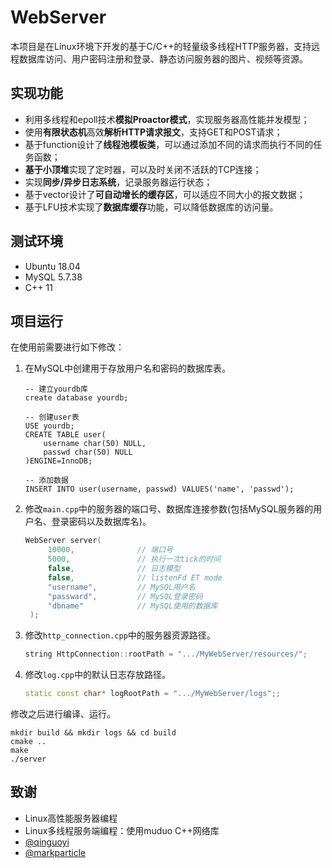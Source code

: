 # WebServer

本项目是在Linux环境下开发的基于C/C++的轻量级多线程HTTP服务器，支持远程数据库访问、用户密码注册和登录、静态访问服务器的图片、视频等资源。

## 实现功能

- 利用多线程和epoll技术**模拟Proactor模式**，实现服务器高性能并发模型；
- 使用**有限状态机**高效**解析HTTP请求报文**，支持GET和POST请求；
- 基于function设计了**线程池模板类**，可以通过添加不同的请求而执行不同的任务函数；
- **基于小顶堆**实现了定时器，可以及时关闭不活跃的TCP连接；
- 实现**同步/异步日志系统**，记录服务器运行状态；
- 基于vector设计了**可自动增长的缓存区**，可以适应不同大小的报文数据；
- 基于LFU技术实现了**数据库缓存**功能，可以降低数据库的访问量。

## 测试环境

* Ubuntu 18.04
* MySQL 5.7.38
* C++ 11

## 项目运行

在使用前需要进行如下修改：

1. 在MySQL中创建用于存放用户名和密码的数据库表。

   ```mysql
   -- 建立yourdb库
   create database yourdb;
   
   -- 创建user表
   USE yourdb;
   CREATE TABLE user(
       username char(50) NULL,
       passwd char(50) NULL
   )ENGINE=InnoDB;
   
   -- 添加数据
   INSERT INTO user(username, passwd) VALUES('name', 'passwd');
   ```

2. 修改`main.cpp`中的服务器的端口号、数据库连接参数(包括MySQL服务器的用户名、登录密码以及数据库名)。

   ```c++
   WebServer server(
        10000,              // 端口号
        5000,               // 执行一次tick的时间
        false,              // 日志模型
        false,              // listenFd ET mode
        "username",         // MySQL用户名
        "passward",         // MySQL登录密码
        "dbname"            // MySQL使用的数据库
    );
   ```

3. 修改`http_connection.cpp`中的服务器资源路径。

   ```c++
   string HttpConnection::rootPath = ".../MyWebServer/resources/";
   ```

4. 修改`log.cpp`中的默认日志存放路径。

   ```c++
   static const char* logRootPath = ".../MyWebServer/logs";;
   ```

修改之后进行编译、运行。

```shell
mkdir build && mkdir logs && cd build
cmake ..
make
./server
```

## 致谢

- Linux高性能服务器编程
- Linux多线程服务端编程：使用muduo C++网络库
- [@qinguoyi](https://github.com/qinguoyi/TinyWebServer)
- [@markparticle](https://github.com/markparticle/WebServer)